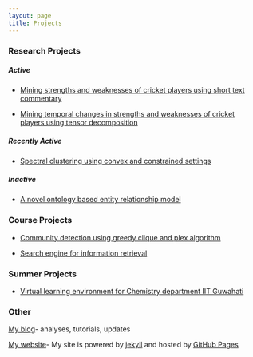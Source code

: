 ```yaml
---
layout: page
title: Projects
---
```


### Research Projects

##### *Active*

- [Mining strengths and weaknesses of cricket players using short text commentary](/projects/weakness)

- [Mining temporal changes in strengths and weaknesses of cricket players using tensor decomposition](/projects/weaknesstime)

##### *Recently Active* 

- [Spectral clustering using convex and constrained settings](/projects/spectralclustering)


##### *Inactive* 

- [A novel ontology based entity relationship model](/projects/ontology)

### Course Projects

- [Community detection using greedy clique and plex algorithm](/projects/clique)

- [Search engine for information retrieval](/projects/searchengine)

### Summer Projects

- [Virtual learning environment for Chemistry department IIT Guwahati](/projects/virtual)


### Other

[My blog](/blog)- analyses, tutorials, updates 

<a target="_blank" href="https://github.com/swarup-rj/swarup-rj.github.io">My website</a>- My site is powered by <a target="_blank" href="https://jekyllrb.com/">jekyll</a> and hosted by <a target="_blank" href="https://pages.github.com/">GitHub Pages</a>


